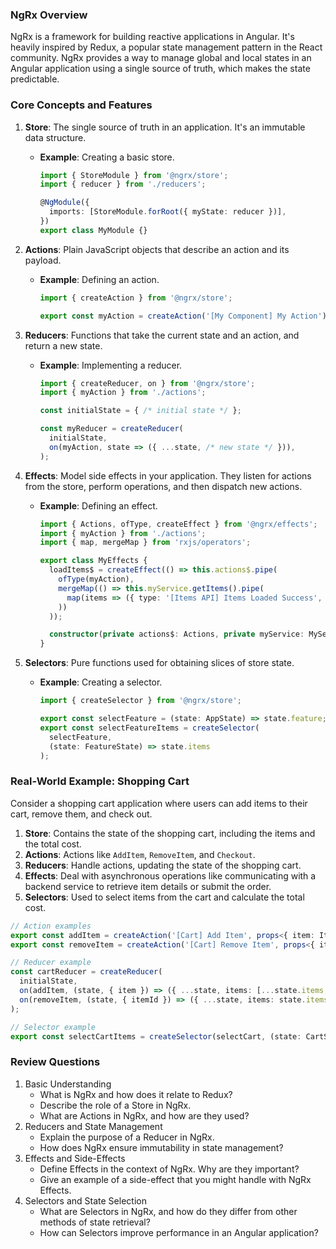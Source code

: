 ### NgRx Overview
NgRx is a framework for building reactive applications in Angular. It's heavily inspired by Redux, a popular state management pattern in the React community. NgRx provides a way to manage global and local states in an Angular application using a single source of truth, which makes the state predictable.

### Core Concepts and Features
1. **Store**: The single source of truth in an application. It's an immutable data structure.
   - **Example**: Creating a basic store.
     ```typescript
     import { StoreModule } from '@ngrx/store';
     import { reducer } from './reducers';

     @NgModule({
       imports: [StoreModule.forRoot({ myState: reducer })],
     })
     export class MyModule {}
     ```

2. **Actions**: Plain JavaScript objects that describe an action and its payload.
   - **Example**: Defining an action.
     ```typescript
     import { createAction } from '@ngrx/store';

     export const myAction = createAction('[My Component] My Action');
     ```

3. **Reducers**: Functions that take the current state and an action, and return a new state.
   - **Example**: Implementing a reducer.
     ```typescript
     import { createReducer, on } from '@ngrx/store';
     import { myAction } from './actions';

     const initialState = { /* initial state */ };

     const myReducer = createReducer(
       initialState,
       on(myAction, state => ({ ...state, /* new state */ })),
     );
     ```

4. **Effects**: Model side effects in your application. They listen for actions from the store, perform operations, and then dispatch new actions.
   - **Example**: Defining an effect.
     ```typescript
     import { Actions, ofType, createEffect } from '@ngrx/effects';
     import { myAction } from './actions';
     import { map, mergeMap } from 'rxjs/operators';

     export class MyEffects {
       loadItems$ = createEffect(() => this.actions$.pipe(
         ofType(myAction),
         mergeMap(() => this.myService.getItems().pipe(
           map(items => ({ type: '[Items API] Items Loaded Success', payload: items }))
         ))
       ));

       constructor(private actions$: Actions, private myService: MyService) {}
     }
     ```

5. **Selectors**: Pure functions used for obtaining slices of store state.
   - **Example**: Creating a selector.
     ```typescript
     import { createSelector } from '@ngrx/store';

     export const selectFeature = (state: AppState) => state.feature;
     export const selectFeatureItems = createSelector(
       selectFeature,
       (state: FeatureState) => state.items
     );
     ```

### Real-World Example: Shopping Cart
Consider a shopping cart application where users can add items to their cart, remove them, and check out.

1. **Store**: Contains the state of the shopping cart, including the items and the total cost.
2. **Actions**: Actions like `AddItem`, `RemoveItem`, and `Checkout`.
3. **Reducers**: Handle actions, updating the state of the shopping cart.
4. **Effects**: Deal with asynchronous operations like communicating with a backend service to retrieve item details or submit the order.
5. **Selectors**: Used to select items from the cart and calculate the total cost.

```typescript
// Action examples
export const addItem = createAction('[Cart] Add Item', props<{ item: Item }>());
export const removeItem = createAction('[Cart] Remove Item', props<{ itemId: string }>());

// Reducer example
const cartReducer = createReducer(
  initialState,
  on(addItem, (state, { item }) => ({ ...state, items: [...state.items, item] })),
  on(removeItem, (state, { itemId }) => ({ ...state, items: state.items.filter(item => item.id !== itemId) }))
);

// Selector example
export const selectCartItems = createSelector(selectCart, (state: CartState) => state.items);
```

### Review Questions
1. Basic Understanding
    - What is NgRx and how does it relate to Redux?
    - Describe the role of a Store in NgRx.
    - What are Actions in NgRx, and how are they used?
2. Reducers and State Management
    - Explain the purpose of a Reducer in NgRx.
    - How does NgRx ensure immutability in state management?
3. Effects and Side-Effects
    - Define Effects in the context of NgRx. Why are they important?
    - Give an example of a side-effect that you might handle with NgRx Effects.
4. Selectors and State Selection
    - What are Selectors in NgRx, and how do they differ from other methods of state retrieval?
    - How can Selectors improve performance in an Angular application?